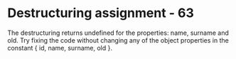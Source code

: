 # Destructuring assignment - 63

The destructuring returns undefined for the properties: name, surname and old. 
Try fixing the code without changing any of the object properties in the constant { id, name, surname, old }.
